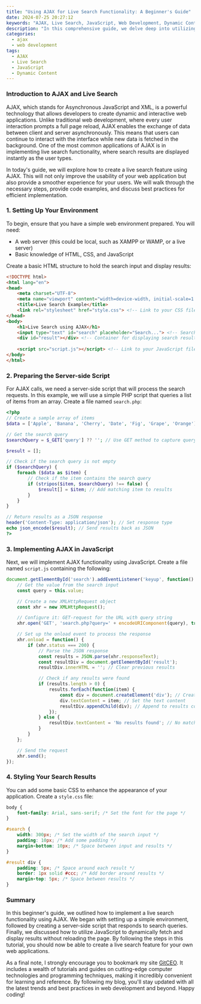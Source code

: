 ```yaml
---
title: "Using AJAX for Live Search Functionality: A Beginner's Guide"
date: 2024-07-25 20:27:12
keywords: "AJAX, Live Search, JavaScript, Web Development, Dynamic Content"
description: "In this comprehensive guide, we delve deep into utilizing AJAX (Asynchronous JavaScript and XML) to create a live search functionality for your web applications. AJAX enables the seamless exchange of data between client and server without the need to reload the page, enhancing user experience significantly. This article will cover the technical details, implementation steps, and best practices for integrating AJAX live search into your projects. We will provide clear, step-by-step instructions supplemented by practical code examples to help you grasp the concept even if you're a beginner. By the end of this guide, you'll be equipped with the knowledge and skills necessary to implement AJAX for live search features effectively, allowing for a dynamic and interactive web experience. Enhance your web pages with this essential functionality and improve user engagement on your site."
categories:
  - ajax
  - web development
tags:
  - AJAX
  - Live Search
  - JavaScript
  - Dynamic Content
---
```


### Introduction to AJAX and Live Search

AJAX, which stands for Asynchronous JavaScript and XML, is a powerful technology that allows developers to create dynamic and interactive web applications. Unlike traditional web development, where every user interaction prompts a full page reload, AJAX enables the exchange of data between client and server asynchronously. This means that users can continue to interact with the interface while new data is fetched in the background. One of the most common applications of AJAX is in implementing live search functionality, where search results are displayed instantly as the user types.

In today's guide, we will explore how to create a live search feature using AJAX. This will not only improve the usability of your web application but also provide a smoother experience for your users. We will walk through the necessary steps, provide code examples, and discuss best practices for efficient implementation.

<!-- more -->

### 1. Setting Up Your Environment

To begin, ensure that you have a simple web environment prepared. You will need:

- A web server (this could be local, such as XAMPP or WAMP, or a live server)
- Basic knowledge of HTML, CSS, and JavaScript

Create a basic HTML structure to hold the search input and display results:

```html
<!DOCTYPE html>
<html lang="en">
<head>
    <meta charset="UTF-8">
    <meta name="viewport" content="width=device-width, initial-scale=1.0">
    <title>Live Search Example</title>
    <link rel="stylesheet" href="style.css"> <!-- Link to your CSS file -->
</head>
<body>
    <h1>Live Search using AJAX</h1>
    <input type="text" id="search" placeholder="Search..."> <!-- Search input field -->
    <div id="result"></div> <!-- Container for displaying search results -->
    
    <script src="script.js"></script> <!-- Link to your JavaScript file -->
</body>
</html>
```

### 2. Preparing the Server-side Script

For AJAX calls, we need a server-side script that will process the search requests. In this example, we will use a simple PHP script that queries a list of items from an array. Create a file named `search.php`:

```php
<?php
// Create a sample array of items
$data = ['Apple', 'Banana', 'Cherry', 'Date', 'Fig', 'Grape', 'Orange'];

// Get the search query
$searchQuery = $_GET['query'] ?? ''; // Use GET method to capture query

$result = [];

// Check if the search query is not empty
if ($searchQuery) {
    foreach ($data as $item) {
        // Check if the item contains the search query
        if (stripos($item, $searchQuery) !== false) {
            $result[] = $item; // Add matching item to results
        }
    }
}

// Return results as a JSON response
header('Content-Type: application/json'); // Set response type
echo json_encode($result); // Send results back as JSON
?>
```

### 3. Implementing AJAX in JavaScript

Next, we will implement AJAX functionality using JavaScript. Create a file named `script.js` containing the following:

```javascript
document.getElementById('search').addEventListener('keyup', function() {
    // Get the value from the search input
    const query = this.value;

    // Create a new XMLHttpRequest object
    const xhr = new XMLHttpRequest();

    // Configure it: GET-request for the URL with query string
    xhr.open('GET', 'search.php?query=' + encodeURIComponent(query), true);

    // Set up the onload event to process the response
    xhr.onload = function() {
        if (xhr.status === 200) {
            // Parse the JSON response
            const results = JSON.parse(xhr.responseText);
            const resultDiv = document.getElementById('result');
            resultDiv.innerHTML = ''; // Clear previous results

            // Check if any results were found
            if (results.length > 0) {
                results.forEach(function(item) {
                    const div = document.createElement('div'); // Create a new div for each result
                    div.textContent = item; // Set the text content
                    resultDiv.appendChild(div); // Append to results container
                });
            } else {
                resultDiv.textContent = 'No results found'; // No matches found
            }
        }
    };

    // Send the request
    xhr.send();
});
```

### 4. Styling Your Search Results

You can add some basic CSS to enhance the appearance of your application. Create a `style.css` file:

```css
body {
    font-family: Arial, sans-serif; /* Set the font for the page */
}

#search {
    width: 300px; /* Set the width of the search input */
    padding: 10px; /* Add some padding */
    margin-bottom: 10px; /* Space between input and results */
}

#result div {
    padding: 5px; /* Space around each result */
    border: 1px solid #ccc; /* Add border around results */
    margin-top: 5px; /* Space between results */
}
```

### Summary

In this beginner's guide, we outlined how to implement a live search functionality using AJAX. We began with setting up a simple environment, followed by creating a server-side script that responds to search queries. Finally, we discussed how to utilize JavaScript to dynamically fetch and display results without reloading the page. By following the steps in this tutorial, you should now be able to create a live search feature for your own web applications.

As a final note, I strongly encourage you to bookmark my site [GitCEO](https://gitceo.com). It includes a wealth of tutorials and guides on cutting-edge computer technologies and programming techniques, making it incredibly convenient for learning and reference. By following my blog, you'll stay updated with all the latest trends and best practices in web development and beyond. Happy coding!